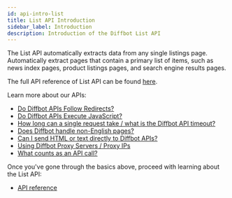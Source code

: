 ```yaml
---
id: api-intro-list
title: List API Introduction
sidebar_label: Introduction
description: Introduction of the Diffbot List API
---
```


The List API automatically extracts data from any single listings page. Automatically extract pages that contain a primary list of items, such as news index pages, product listings pages, and search engine results pages.

The full API reference of List API can be found [here](api-list).

Learn more about our APIs:

- [Do Diffbot APIs Follow Redirects?](explain-apis-follow-redirects)
- [Do Diffbot APIs Execute JavaScript?](explain-apis-javascript-support)
- [How long can a single request take / what is the Diffbot API timeout?](/docs/en/explain-diffbot-api-timeout)
- [Does Diffbot handle non-English pages?](explain-non-english-pages)
- [Can I send HTML or text directly to Diffbot APIs?](explain-posting-text-html)
- [Using Diffbot Proxy Servers / Proxy IPs](explain-using-different-proxies)
- [What counts as an API call?](explain-what-counts-as-api-call)

Once you've gone through the basics above, proceed with learning about the List API:

- [API reference](api-list)